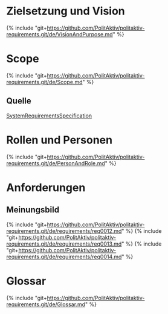 # Zielsetzung und Vision
{% include "git+https://github.com/PolitAktiv/politaktiv-requirements.git/de/VisionAndPurpose.md" %}

# Scope
{% include "git+https://github.com/PolitAktiv/politaktiv-requirements.git/de/Scope.md" %}

## Quelle
[SystemRequirementsSpecification](./SystemRequirementsSpecification.md)

# Rollen und Personen
{% include "git+https://github.com/PolitAktiv/politaktiv-requirements.git/de/PersonAndRole.md" %}

# Anforderungen

## Meinungsbild
{% include "git+https://github.com/PolitAktiv/politaktiv-requirements.git/de/requirements/req0012.md" %}
{% include "git+https://github.com/PolitAktiv/politaktiv-requirements.git/de/requirements/req0013.md" %}
{% include "git+https://github.com/PolitAktiv/politaktiv-requirements.git/de/requirements/req0014.md" %}

# Glossar
{% include "git+https://github.com/PolitAktiv/politaktiv-requirements.git/de/Glossar.md" %}